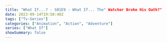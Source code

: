 ```yaml
---
title: "What If...? - S01E9 - What If... The" Watcher Broke His Oath?"
date: 2023-09-14T19:58:40Z
tags: ["Tv-Series"]
categories: ["Animation", "Action", "Adventure"]
series: ["What If"]
showSummary: false
---
```


  <mux-player stream-type="on-demand"
  src="https://kp3d-my.sharepoint.com/personal/ryoo_kp3d_onmicrosoft_com/_layouts/15/download.aspx?share=EcmztABvl7lAn9hTGE2bRlcBQ40BBAGWd0yg4gbmG6N2EA" metadata-video-title="What If...? - S01E9 - What If... The Watcher Broke His Oath?" prefer-playback="mse" controls>
 
  </mux-player>
  
  
  <script src="https://cdn.jsdelivr.net/npm/@mux/mux-player"></script>
  
   <script id="fVaOngUsRIsLQ57DWubGLGKZ2ip6giJApEZ6jsetmME" type="application/ld+json">
 {
  "@context": "https://schema.org/",
  "@type": "VideoObject",
  "name": "What If...? - S01E9 - What If... The Watcher Broke His Oath?",
  "contentUrl": "https://stream.mux.com/fVaOngUsRIsLQ57DWubGLGKZ2ip6giJApEZ6jsetmME.m3u8",
  "thumbnailUrl": "https://www.themoviedb.org/t/p/original/rsXvPMXywgPPiylJHVL1q29x7J6.jpg?width=314&fit_mode=preserve&time=25",
  "uploadDate": "2023-09-14T19:58:40Z",
}

</script>
